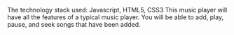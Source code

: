 The technology stack used: Javascript, HTML5, CSS3
This music player will have all the features of a typical music player. You will be able to add, play, pause, and seek songs that have been added.

